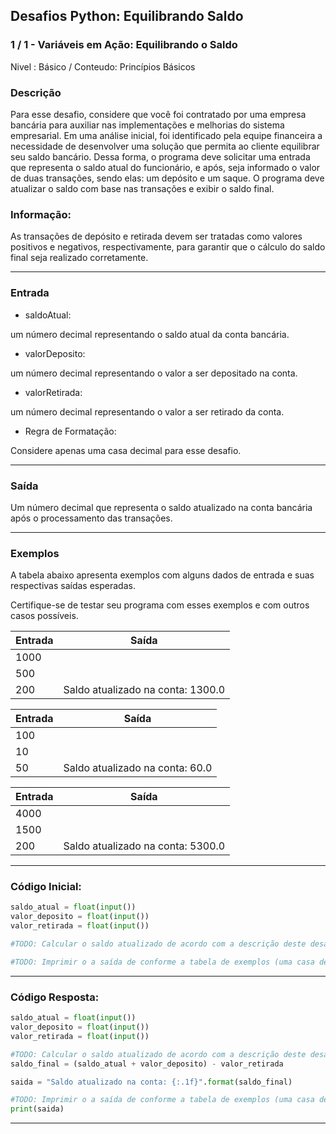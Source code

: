## Desafios Python: Equilibrando Saldo
### 1 / 1 - Variáveis em Ação: Equilibrando o Saldo

Nivel : Básico / Conteudo: Princípios Básicos

### Descrição

Para esse desafio, considere que você foi contratado por uma empresa bancária para auxiliar nas implementações e melhorias do sistema empresarial. Em uma análise inicial, foi identificado pela equipe financeira a necessidade de desenvolver uma solução que permita ao cliente equilibrar seu saldo bancário. Dessa forma, o programa deve solicitar uma entrada que representa o saldo atual do funcionário, e após, seja informado o valor de duas transações, sendo elas: um depósito e um saque. O programa deve atualizar o saldo com base nas transações e exibir o saldo final.

### Informação: 

As transações de depósito e retirada devem ser tratadas como valores positivos e negativos, respectivamente, para garantir que o cálculo do saldo final seja realizado corretamente.
 
---

### Entrada

- saldoAtual: 

um número decimal representando o saldo atual da conta bancária.

- valorDeposito: 

um número decimal representando o valor a ser depositado na conta.

- valorRetirada:

um número decimal representando o valor a ser retirado da conta.

- Regra de Formatação: 

Considere apenas uma casa decimal para esse desafio.

---

### Saída

Um número decimal que representa o saldo atualizado na conta bancária após o processamento das transações.

---

### Exemplos

A tabela abaixo apresenta exemplos com alguns dados de entrada e suas respectivas saídas esperadas. 

Certifique-se de testar seu programa com esses exemplos e com outros casos possíveis.

|Entrada|Saída|
|-|-|
|1000|
|500|
|200|	Saldo atualizado na conta: 1300.0


|Entrada|Saída|
|-|-|
|100|
|10|
|50|	Saldo atualizado na conta: 60.0


|Entrada|Saída|
|-|-|
|4000|
|1500|
|200|	Saldo atualizado na conta: 5300.0

---

### Código Inicial:

~~~python
saldo_atual = float(input())
valor_deposito = float(input())
valor_retirada = float(input())

#TODO: Calcular o saldo atualizado de acordo com a descrição deste desafio.

#TODO: Imprimir o a saída de conforme a tabela de exemplos (uma casa decimal).
~~~

---

### Código Resposta:

~~~python
saldo_atual = float(input())
valor_deposito = float(input())
valor_retirada = float(input())

#TODO: Calcular o saldo atualizado de acordo com a descrição deste desafio.
saldo_final = (saldo_atual + valor_deposito) - valor_retirada

saida = "Saldo atualizado na conta: {:.1f}".format(saldo_final)

#TODO: Imprimir o a saída de conforme a tabela de exemplos (uma casa decimal).
print(saida)
~~~

---